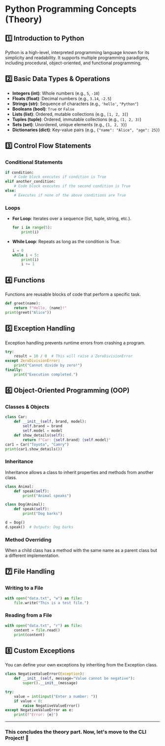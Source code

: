 # Python Programming Concepts (Theory)

## 1️⃣ Introduction to Python
Python is a high-level, interpreted programming language known for its simplicity and readability. It supports multiple programming paradigms, including procedural, object-oriented, and functional programming.

## 2️⃣ Basic Data Types & Operations
- **Integers (int)**: Whole numbers (e.g., `5`, `-10`)
- **Floats (float)**: Decimal numbers (e.g., `3.14`, `-2.5`)
- **Strings (str)**: Sequence of characters (e.g., `'hello'`, `"Python"`)
- **Booleans (bool)**: `True` or `False`
- **Lists (list)**: Ordered, mutable collections (e.g., `[1, 2, 3]`)
- **Tuples (tuple)**: Ordered, immutable collections (e.g., `(1, 2, 3)`)  
- **Sets (set)**: Unordered, unique elements (e.g., `{1, 2, 3}`)
- **Dictionaries (dict)**: Key-value pairs (e.g., `{"name": "Alice", "age": 25}`)

## 3️⃣ Control Flow Statements
### **Conditional Statements**
```python
if condition:
    # Code block executes if condition is True
elif another_condition:
    # Code block executes if the second condition is True
else:
    # Executes if none of the above conditions are True
```

### **Loops**
- **For Loop**: Iterates over a sequence (list, tuple, string, etc.).
  ```python
  for i in range(5):
      print(i)
  ```
- **While Loop**: Repeats as long as the condition is True.
  ```python
  i = 0
  while i < 5:
      print(i)
      i += 1
  ```

## 4️⃣ Functions
Functions are reusable blocks of code that perform a specific task.
```python
def greet(name):
    return f"Hello, {name}!"
print(greet("Alice"))
```

## 5️⃣ Exception Handling
Exception handling prevents runtime errors from crashing a program.
```python
try:
    result = 10 / 0  # This will raise a ZeroDivisionError
except ZeroDivisionError:
    print("Cannot divide by zero!")
finally:
    print("Execution completed.")
```

## 6️⃣ Object-Oriented Programming (OOP)
### **Classes & Objects**
```python
class Car:
    def __init__(self, brand, model):
        self.brand = brand
        self.model = model
    def show_details(self):
        return f"Car: {self.brand} {self.model}"
car1 = Car("Toyota", "Camry")
print(car1.show_details())
```

### **Inheritance**
Inheritance allows a class to inherit properties and methods from another class.
```python
class Animal:
    def speak(self):
        print("Animal speaks")

class Dog(Animal):
    def speak(self):
        print("Dog barks")

d = Dog()
d.speak()  # Outputs: Dog barks
```

### **Method Overriding**
When a child class has a method with the same name as a parent class but a different implementation.

## 7️⃣ File Handling
### **Writing to a File**
```python
with open("data.txt", "w") as file:
    file.write("This is a test file.")
```
### **Reading from a File**
```python
with open("data.txt", "r") as file:
    content = file.read()
    print(content)
```

## 8️⃣ Custom Exceptions
You can define your own exceptions by inheriting from the Exception class.
```python
class NegativeValueError(Exception):
    def __init__(self, message="Value cannot be negative"):
        super().__init__(message)

try:
    value = int(input("Enter a number: "))
    if value < 0:
        raise NegativeValueError()
except NegativeValueError as e:
    print(f"Error: {e}")
```

---
### **This concludes the theory part. Now, let's move to the CLI Project! 🚀**


